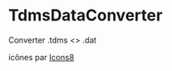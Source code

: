 # TdmsDataConverter
 Converter .tdms <> .dat


icônes par <a target="_blank" href="https://icons8.com">Icons8</a>